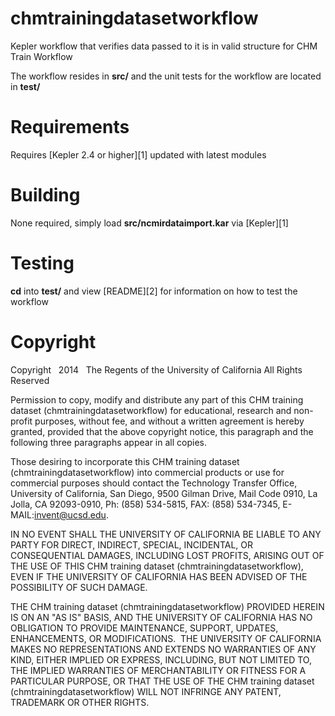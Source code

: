 chmtrainingdatasetworkflow
==========================

Kepler workflow that verifies data passed to it is in valid structure for CHM Train Workflow

The workflow resides in **src/** and the unit tests for the workflow
are located in **test/**

Requirements
============

Requires [Kepler 2.4 or higher][1] updated with latest modules

Building
========

None required, simply load **src/ncmirdataimport.kar** via [Kepler][1]

Testing
=======

**cd** into **test/** and view [README][2] for information
on how to test the workflow

Copyright
=========
Copyright   2014   The Regents of the University of California
All Rights Reserved


Permission to copy, modify and distribute any part of this CHM training dataset (chmtrainingdatasetworkflow) for educational, research and non-profit purposes, without fee, and without a written agreement is hereby granted, provided that the above copyright notice, this paragraph and the following three paragraphs appear in all copies.

Those desiring to incorporate this CHM training dataset (chmtrainingdatasetworkflow) into commercial products or use for commercial purposes should contact the Technology Transfer Office, University of California, San Diego, 9500 Gilman Drive, Mail Code 0910, La Jolla, CA 92093-0910, Ph: (858) 534-5815, FAX: (858) 534-7345, E-MAIL:invent@ucsd.edu.

IN NO EVENT SHALL THE UNIVERSITY OF CALIFORNIA BE LIABLE TO ANY PARTY FOR DIRECT, INDIRECT, SPECIAL, INCIDENTAL, OR CONSEQUENTIAL DAMAGES, INCLUDING LOST PROFITS, ARISING OUT OF THE USE OF THIS CHM training dataset (chmtrainingdatasetworkflow), EVEN IF THE UNIVERSITY OF CALIFORNIA HAS BEEN ADVISED OF THE POSSIBILITY OF SUCH DAMAGE.

THE CHM training dataset (chmtrainingdatasetworkflow) PROVIDED HEREIN IS ON AN "AS IS" BASIS, AND THE UNIVERSITY OF CALIFORNIA HAS NO OBLIGATION TO PROVIDE MAINTENANCE, SUPPORT, UPDATES, ENHANCEMENTS, OR MODIFICATIONS.  THE UNIVERSITY OF CALIFORNIA MAKES NO REPRESENTATIONS AND EXTENDS NO WARRANTIES OF ANY KIND, EITHER IMPLIED OR EXPRESS, INCLUDING, BUT NOT LIMITED TO, THE IMPLIED WARRANTIES OF MERCHANTABILITY OR FITNESS FOR A PARTICULAR PURPOSE, OR THAT THE USE OF THE CHM training dataset (chmtrainingdatasetworkflow) WILL NOT INFRINGE ANY PATENT, TRADEMARK OR OTHER RIGHTS.

